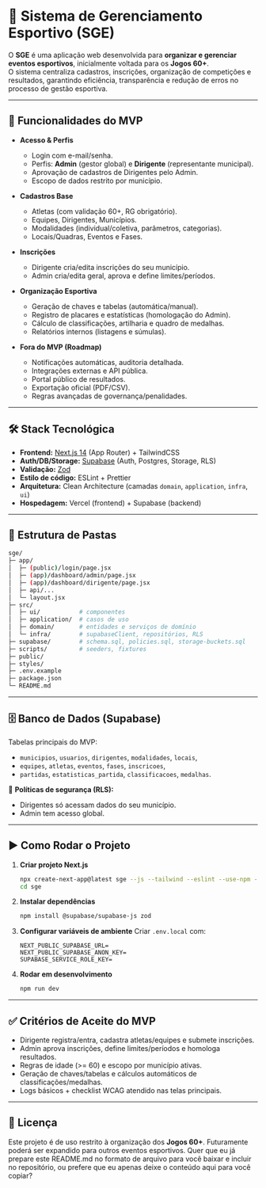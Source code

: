 # 🏅 Sistema de Gerenciamento Esportivo (SGE)

O **SGE** é uma aplicação web desenvolvida para **organizar e gerenciar eventos esportivos**, inicialmente voltada para os **Jogos 60+**.  
O sistema centraliza cadastros, inscrições, organização de competições e resultados, garantindo eficiência, transparência e redução de erros no processo de gestão esportiva.

---

## 🚀 Funcionalidades do MVP

- **Acesso & Perfis**
  - Login com e-mail/senha.
  - Perfis: **Admin** (gestor global) e **Dirigente** (representante municipal).
  - Aprovação de cadastros de Dirigentes pelo Admin.
  - Escopo de dados restrito por município.

- **Cadastros Base**
  - Atletas (com validação 60+, RG obrigatório).
  - Equipes, Dirigentes, Municípios.
  - Modalidades (individual/coletiva, parâmetros, categorias).
  - Locais/Quadras, Eventos e Fases.

- **Inscrições**
  - Dirigente cria/edita inscrições do seu município.
  - Admin cria/edita geral, aprova e define limites/períodos.

- **Organização Esportiva**
  - Geração de chaves e tabelas (automática/manual).
  - Registro de placares e estatísticas (homologação do Admin).
  - Cálculo de classificações, artilharia e quadro de medalhas.
  - Relatórios internos (listagens e súmulas).

- **Fora do MVP (Roadmap)**
  - Notificações automáticas, auditoria detalhada.
  - Integrações externas e API pública.
  - Portal público de resultados.
  - Exportação oficial (PDF/CSV).
  - Regras avançadas de governança/penalidades.

---

## 🛠️ Stack Tecnológica

- **Frontend:** [Next.js 14](https://nextjs.org/) (App Router) + TailwindCSS  
- **Auth/DB/Storage:** [Supabase](https://supabase.com/) (Auth, Postgres, Storage, RLS)  
- **Validação:** [Zod](https://zod.dev/)  
- **Estilo de código:** ESLint + Prettier  
- **Arquitetura:** Clean Architecture (camadas `domain`, `application`, `infra`, `ui`)  
- **Hospedagem:** Vercel (frontend) + Supabase (backend)  

---

## 📂 Estrutura de Pastas

```bash
sge/
├─ app/
│  ├─ (public)/login/page.jsx
│  ├─ (app)/dashboard/admin/page.jsx
│  ├─ (app)/dashboard/dirigente/page.jsx
│  ├─ api/...
│  └─ layout.jsx
├─ src/
│  ├─ ui/           # componentes
│  ├─ application/  # casos de uso
│  ├─ domain/       # entidades e serviços de domínio
│  └─ infra/        # supabaseClient, repositórios, RLS
├─ supabase/        # schema.sql, policies.sql, storage-buckets.sql
├─ scripts/         # seeders, fixtures
├─ public/
├─ styles/
├─ .env.example
├─ package.json
└─ README.md
````

---

## 🗄️ Banco de Dados (Supabase)

Tabelas principais do MVP:

* `municipios`, `usuarios`, `dirigentes`, `modalidades`, `locais`,
* `equipes`, `atletas`, `eventos`, `fases`, `inscricoes`,
* `partidas`, `estatisticas_partida`, `classificacoes`, `medalhas`.

🔐 **Políticas de segurança (RLS):**

* Dirigentes só acessam dados do seu município.
* Admin tem acesso global.

---

## ▶️ Como Rodar o Projeto

1. **Criar projeto Next.js**

   ```bash
   npx create-next-app@latest sge --js --tailwind --eslint --use-npm --app
   cd sge
   ```

2. **Instalar dependências**

   ```bash
   npm install @supabase/supabase-js zod
   ```

3. **Configurar variáveis de ambiente**
   Criar `.env.local` com:

   ```env
   NEXT_PUBLIC_SUPABASE_URL=
   NEXT_PUBLIC_SUPABASE_ANON_KEY=
   SUPABASE_SERVICE_ROLE_KEY=
   ```

4. **Rodar em desenvolvimento**

   ```bash
   npm run dev
   ```

---

## ✅ Critérios de Aceite do MVP

* Dirigente registra/entra, cadastra atletas/equipes e submete inscrições.
* Admin aprova inscrições, define limites/períodos e homologa resultados.
* Regras de idade (>= 60) e escopo por município ativas.
* Geração de chaves/tabelas e cálculos automáticos de classificações/medalhas.
* Logs básicos + checklist WCAG atendido nas telas principais.

---

## 📌 Licença

Este projeto é de uso restrito à organização dos **Jogos 60+**. Futuramente poderá ser expandido para outros eventos esportivos.
Quer que eu já prepare este README.md no formato de arquivo para você baixar e incluir no repositório, ou prefere que eu apenas deixe o conteúdo aqui para você copiar?
```

